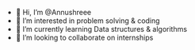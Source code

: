 - 👋 Hi, I’m @Annushreee
- 👀 I’m interested in problem solving & coding
- 🌱 I’m currently learning Data structures & algorithms
- 💞️ I’m looking to collaborate on internships

<!---
Annushreee/Annushreee is a ✨ special ✨ repository because its `README.md` (this file) appears on your GitHub profile.
You can click the Preview link to take a look at your changes.
--->
